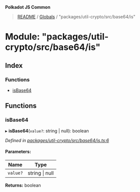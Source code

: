 **Polkadot JS Common**

> [README](../README.md) / [Globals](../globals.md) / "packages/util-crypto/src/base64/is"

# Module: "packages/util-crypto/src/base64/is"

## Index

### Functions

* [isBase64](_packages_util_crypto_src_base64_is_.md#isbase64)

## Functions

### isBase64

▸ **isBase64**(`value?`: string \| null): boolean

*Defined in [packages/util-crypto/src/base64/is.ts:6](https://github.com/polkadot-js/common/blob/ce964d2f/packages/util-crypto/src/base64/is.ts#L6)*

#### Parameters:

Name | Type |
------ | ------ |
`value?` | string \| null |

**Returns:** boolean
